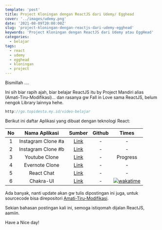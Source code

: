 ```yaml
---
template: 'post'
title: Project Kloningan dengan ReactJS dari Udemy/ Egghead
cover: '../images/udemy.png'
date: '2021-08-09T20:00:00Z'
slug: 'project-kloningan-dengan-reactjs-dari-udemy-egghead'
keywords: 'Project Kloningan dengan ReactJS dari Udemy atau EggHead'
categories:
  - belajar
tags:
  - react
  - udemy
  - egghead
  - kloningan
  - project
---
```


Bismillah ....

Ini sih biar rapih ajah, biar belajar ReactJS itu by Project Mandiri alias (Amati-Tiru-Modifikasi)... dan rasanya gw Fall in Love sama ReactJS, belum nengok Library lainnya hehe.

```javascript
http://go.topidesta.my.id/video-belajar
```

Berikut ini daftar Aplikasi yang dibuat dengan teknologi React:

|  No   |   Nama Aplikasi    |                                                 Sumber                                               | Github |  Times  |
| :---: | :----------------: | :-----------------------------------------------------------------------------------------------------------: | :--------: | :------: |
|   1   | Instagram Clone #a |                     [Link](https://www.udemy.com/share/103WbY2@PW5jfVpbSlEGek5EEkhNfj0=/)                     |     -      |    -     |
|   2   | Instagram Clone #b |                     [Link](https://www.udemy.com/share/102Rwq2@Pm5gfVpbSlEGek5EO0tnfQ==/)                     |     -      |    -     |
|   3   |   Youtube Clone    |                   [Link](https://www.udemy.com/share/1049fI2@FEdjfUtKc1QPc0JKC3pxfT1uYFc=/)                   |     -      | Progress |
|   4   |   Evernote Clone   |                   [Link](https://www.udemy.com/share/1031e02@PkdKfWFjcFQPc0JKC3pxVBRuY31h/)                   |     -      |    -     |
|   5   |     React Chat     | [Link](https://www.udemy.com/share/1050m03@r57i-ZOJFMBkqU2e8On79JZ7IESQSUyo-yA6lFuc8qeUxZ-62r8R1fHCof0z43Q8/) |     -      |    -     |
|   6   |     Chakra-UI      |           [Link](https://egghead.io/courses/build-a-modern-user-interface-with-chakra-ui-fac68106)            |     -      |    [![wakatime](https://wakatime.com/badge/user/68c213cd-13a4-4383-895c-d9fa85106cb4/project/47aef44e-6972-463a-b192-809198c2e396.svg)](https://wakatime.com/badge/user/68c213cd-13a4-4383-895c-d9fa85106cb4/project/47aef44e-6972-463a-b192-809198c2e396)     |


Ada banyak, nanti update akan gw tulis dipostingan ini juga, untuk sourcecode bisa direpositori [Amati-Tiru-Modifikasi](https://github.com/amati-tiru-modifikasi).

Sekian bahasan postingan kali ini, semoga istiqomah dijalan ReactJS, aamiin.

Have a Nice day!
